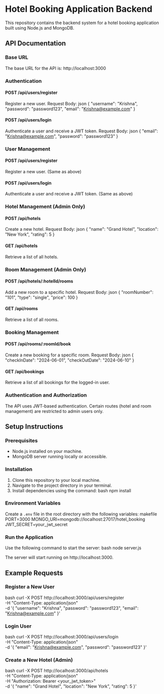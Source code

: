 # Hotel Booking Application Backend

This repository contains the backend system for a hotel booking application built using Node.js and MongoDB.

## API Documentation

### Base URL
The base URL for the API is: http://localhost:3000

### Authentication
#### POST /api/users/register
Register a new user.
Request Body:
json
{
  "username": "Krishna",
  "password": "password123",
  "email": "Krishna@example.com"
}

#### POST /api/users/login
Authenticate a user and receive a JWT token.
Request Body:
json
{
  "email": "Krishna@example.com",
  "password": "password123"
}


### User Management
#### POST /api/users/register
Register a new user. (Same as above)

#### POST /api/users/login
Authenticate a user and receive a JWT token. (Same as above)

### Hotel Management (Admin Only)
#### POST /api/hotels
Create a new hotel.
Request Body:
json
{
  "name": "Grand Hotel",
  "location": "New York",
  "rating": 5
}

#### GET /api/hotels
Retrieve a list of all hotels.

### Room Management (Admin Only)
#### POST /api/hotels/:hotelId/rooms
Add a new room to a specific hotel.
Request Body:
json
{
  "roomNumber": "101",
  "type": "single",
  "price": 100
}

#### GET /api/rooms
Retrieve a list of all rooms.

### Booking Management
#### POST /api/rooms/:roomId/book
Create a new booking for a specific room.
Request Body:
json
{
  "checkInDate": "2024-06-01",
  "checkOutDate": "2024-06-10"
}

#### GET /api/bookings
Retrieve a list of all bookings for the logged-in user.

### Authentication and Authorization
The API uses JWT-based authentication.
Certain routes (hotel and room management) are restricted to admin users only.

## Setup Instructions

### Prerequisites
- Node.js installed on your machine.
- MongoDB server running locally or accessible.

### Installation
1. Clone this repository to your local machine.
2. Navigate to the project directory in your terminal.
3. Install dependencies using the command:
   bash
   npm install
   

### Environment Variables
Create a `.env` file in the root directory with the following variables:
makefile
PORT=3000
MONGO_URI=mongodb://localhost:27017/hotel_booking
JWT_SECRET=your_jwt_secret


### Run the Application
Use the following command to start the server:
bash
node server.js

The server will start running on http://localhost:3000.

## Example Requests

### Register a New User
bash
curl -X POST http://localhost:3000/api/users/register \
  -H "Content-Type: application/json" \
  -d '{
        "username": "Krishna",
        "password": "password123",
        "email": "Krishna@example.com"
      }'


### Login User
bash
curl -X POST http://localhost:3000/api/users/login \
  -H "Content-Type: application/json" \
  -d '{
        "email": "Krishna@example.com",
        "password": "password123"
      }'


### Create a New Hotel (Admin)
bash
curl -X POST http://localhost:3000/api/hotels \
  -H "Content-Type: application/json" \
  -H "Authorization: Bearer <your_jwt_token>" \
  -d '{
        "name": "Grand Hotel",
        "location": "New York",
        "rating": 5
      }'
```
```
